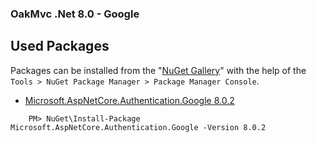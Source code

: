 ### OakMvc .Net 8.0 - Google

## Used Packages
Packages can be installed from the "[NuGet Gallery](https://www.nuget.org/packages/Microsoft.AspNet.Identity.Core)" with the help of the `Tools > NuGet Package Manager > Package Manager Console`.

- [Microsoft.AspNetCore.Authentication.Google 8.0.2](https://www.nuget.org/packages/Microsoft.AspNetCore.Authentication.Google/8.0.2)
```
    PM> NuGet\Install-Package Microsoft.AspNetCore.Authentication.Google -Version 8.0.2
```
